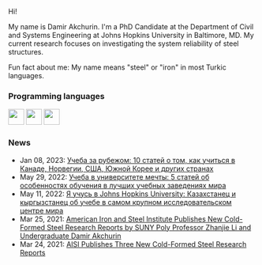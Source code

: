 Hi!

My name is Damir Akchurin. I'm a PhD Candidate at the Department of Civil and Systems Engineering at Johns Hopkins University in Baltimore, MD. My current research focuses on investigating the system reliability of steel structures.

Fun fact about me: My name means "steel" or "iron" in most Turkic languages.

### Programming languages
<div align = "left">
  <img src="https://seeklogo.com/images/J/julia-logo-DC9698BAF9-seeklogo.com.png" width = 32/>
  <img src="https://seeklogo.com/images/M/matlab-logo-CDDF5BFA92-seeklogo.com.png" width = 32/>
  <img src="https://seeklogo.com/images/P/python-logo-A32636CAA3-seeklogo.com.png" width = 32/>
</div>

### News
- Jan 08, 2023: [Учеба за рубежом: 10 статей о том, как учиться в Канаде, Норвегии, США, Южной Корее и других странах](https://weproject.media/articles/detail/ucheba-za-rubezhom-10-statey-o-tom-kak-uchitsya-v-kanade-norvegii-ssha-yuzhnoy-koree-i-drugikh-stran/)
- May 29, 2022: [Учеба в университете мечты: 5 статей об особенностях обучения в лучших учебных заведениях мира](https://weproject.media/articles/detail/ucheba-v-universitete-mechty-5-statey-ob-osobennostyakh-obucheniya-v-luchshikh-uchebnykh-zavedeniyakh/)
- May 11, 2022: [Я учусь в Johns Hopkins University: Казахстанец и кыргызстанец об учебе в самом крупном исследовательском центре мира](https://weproject.media/articles/detail/ya-uchus-v-johns-hopkins-university-kazakhstanets-i-kyrgyzstanets-ob-uchebe-v-samom-krupnom-issledov/)
- Mar 25, 2021: [American Iron and Steel Institute Publishes New Cold-Formed Steel Research Reports by SUNY Poly Professor Zhanjie Li and Undergraduate Damir Akchurin](https://sunypoly.edu/news/american-iron-and-steel-institute-publishes-new-cold-formed-steel-research-reports-suny-poly.html)
- Mar 24, 2021: [AISI Publishes Three New Cold-Formed Steel Research Reports](https://informedinfrastructure.com/63215/aisi-publishes-three-new-cold-formed-steel-research-reports/)
